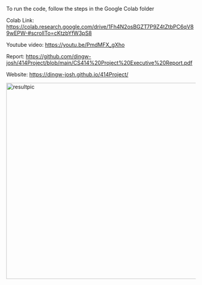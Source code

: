 To run the code, follow the steps in the Google Colab folder

Colab Link: https://colab.research.google.com/drive/1Fh4N2osBGZT7P9Z4tZtbPC6qV89wEPW-#scrollTo=cKtzbYfW3pS8

Youtube video: https://youtu.be/PmdMFX_gXho

Report: https://github.com/dingw-josh/414Project/blob/main/CS414%20Project%20Executive%20Report.pdf

Website: https://dingw-josh.github.io/414Project/


<img width="522" alt="resultpic" src="https://github.com/dingw-josh/414Project/assets/98542839/b1d7c337-8d78-4c94-8358-89de3396696e">

